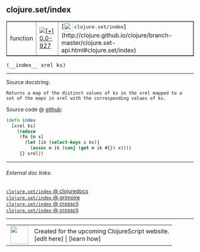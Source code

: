 ## clojure.set/index



 <table border="1">
<tr>
<td>function</td>
<td><a href="https://github.com/cljsinfo/cljs-api-docs/tree/0.0-927"><img valign="middle" alt="[+] 0.0-927" title="Added in 0.0-927" src="https://img.shields.io/badge/+-0.0--927-lightgrey.svg"></a> </td>
<td>
[<img height="24px" valign="middle" src="http://i.imgur.com/1GjPKvB.png"> <samp>clojure.set/index</samp>](http://clojure.github.io/clojure/branch-master/clojure.set-api.html#clojure.set/index)
</td>
</tr>
</table>


 <samp>
(__index__ xrel ks)<br>
</samp>

---





Source docstring:

```
Returns a map of the distinct values of ks in the xrel mapped to a
set of the maps in xrel with the corresponding values of ks.
```


Source code @ [github](https://github.com/clojure/clojurescript/blob/r1933/src/cljs/clojure/set.cljs#L88-L96):

```clj
(defn index
  [xrel ks]
    (reduce
     (fn [m x]
       (let [ik (select-keys x ks)]
         (assoc m ik (conj (get m ik #{}) x))))
     {} xrel))
```

<!--
Repo - tag - source tree - lines:

 <pre>
clojurescript @ r1933
└── src
    └── cljs
        └── clojure
            └── <ins>[set.cljs:88-96](https://github.com/clojure/clojurescript/blob/r1933/src/cljs/clojure/set.cljs#L88-L96)</ins>
</pre>

-->

---



###### External doc links:

[`clojure.set/index` @ clojuredocs](http://clojuredocs.org/clojure.set/index)<br>
[`clojure.set/index` @ grimoire](http://conj.io/store/v1/org.clojure/clojure/1.7.0-beta3/clj/clojure.set/index/)<br>
[`clojure.set/index` @ crossclj](http://crossclj.info/fun/clojure.set/index.html)<br>
[`clojure.set/index` @ crossclj](http://crossclj.info/fun/clojure.set.cljs/index.html)<br>

---

 <table>
<tr><td>
<img valign="middle" align="right" width="48px" src="http://i.imgur.com/Hi20huC.png">
</td><td>
Created for the upcoming ClojureScript website.<br>
[edit here] | [learn how]
</td></tr></table>

[edit here]:https://github.com/cljsinfo/cljs-api-docs/blob/master/cljsdoc/clojure.set/index.cljsdoc
[learn how]:https://github.com/cljsinfo/cljs-api-docs/wiki/cljsdoc-files

<!--

This information was too distracting to show to readers, but I'll leave it
commented here since it is helpful to:

- pretty-print the data used to generate this document
- and show how to retrieve that data



The API data for this symbol:

```clj
{:ns "clojure.set",
 :name "index",
 :signature ["[xrel ks]"],
 :history [["+" "0.0-927"]],
 :type "function",
 :full-name-encode "clojure.set/index",
 :source {:code "(defn index\n  [xrel ks]\n    (reduce\n     (fn [m x]\n       (let [ik (select-keys x ks)]\n         (assoc m ik (conj (get m ik #{}) x))))\n     {} xrel))",
          :title "Source code",
          :repo "clojurescript",
          :tag "r1933",
          :filename "src/cljs/clojure/set.cljs",
          :lines [88 96]},
 :full-name "clojure.set/index",
 :clj-symbol "clojure.set/index",
 :docstring "Returns a map of the distinct values of ks in the xrel mapped to a\nset of the maps in xrel with the corresponding values of ks."}

```

Retrieve the API data for this symbol:

```clj
;; from Clojure REPL
(require '[clojure.edn :as edn])
(-> (slurp "https://raw.githubusercontent.com/cljsinfo/cljs-api-docs/catalog/cljs-api.edn")
    (edn/read-string)
    (get-in [:symbols "clojure.set/index"]))
```

-->

